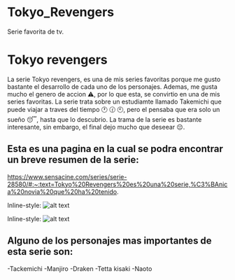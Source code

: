 # Tokyo_Revengers
 Serie favorita de tv.

# Tokyo revengers

 La serie Tokyo revengers, es una de mis series favoritas porque me gusto bastante el desarrollo de cada uno de los personajes. Ademas, me gusta mucho el genero de accion :warning:, por lo que esta, se convirtio en una de mis series favoritas. La serie trata sobre un estudiamte llamado Takemichi que puede viajar a traves del tiempo :clock1: :clock130: :clock10:, pero el pensaba que era solo un sueño :sleeping:, hasta que lo descubrio. La trama de la serie es bastante interesante, sin embargo, el final dejo mucho que deseear :pensive:.

## Esta es una pagina en la cual se podra encontrar un breve resumen de la serie:


 https://www.sensacine.com/series/serie-28580/#:~:text=Tokyo%20Revengers%20es%20una%20serie,%C3%BAnica%20novia%20que%20ha%20tenido.



 Inline-style:
 ![alt text](https://cdn.superaficionados.com/imagenes/personajes-tokyo-revengers-og.jpg)

 Inline-style:
 ![alt text](https://i0.wp.com/codigoespagueti.com/wp-content/uploads/2022/05/Tokyo-Revengers-colaboracion-hotel.jpg?fit=1280%2C720&quality=80&ssl=1)

## Alguno de los personajes mas importantes de esta serie son:

 -Tackemichi
 -Manjiro
 -Draken
 -Tetta kisaki
 -Naoto
